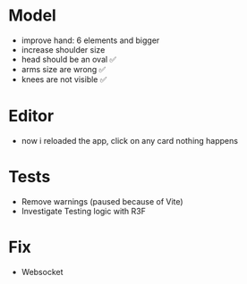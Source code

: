 # Model

- improve hand: 6 elements and bigger
- increase shoulder size 
- head should be an oval ✅
- arms size are wrong ✅
- knees are not visible ✅

# Editor

- now i reloaded the app, click on any card nothing happens

# Tests
- Remove warnings (paused because of Vite)
- Investigate Testing logic with R3F

# Fix  

- Websocket